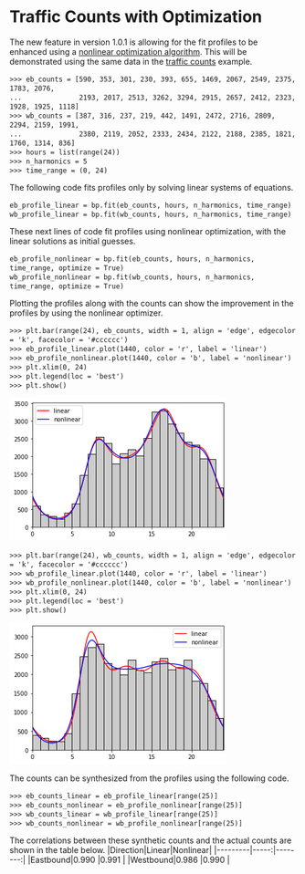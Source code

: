 # Traffic Counts with Optimization
The new feature in version 1.0.1 is allowing for the fit profiles to be enhanced using a [nonlinear optimization algorithm](https://docs.scipy.org/doc/scipy/reference/generated/scipy.optimize.minimize.html). This will be demonstrated using the same data in the [traffic counts](TrafficCounts.md) example.

```
>>> eb_counts = [590, 353, 301, 230, 393, 655, 1469, 2067, 2549, 2375, 1783, 2076,
...              2193, 2017, 2513, 3262, 3294, 2915, 2657, 2412, 2323, 1928, 1925, 1118]
>>> wb_counts = [387, 316, 237, 219, 442, 1491, 2472, 2716, 2809, 2294, 2159, 1991,
...              2380, 2119, 2052, 2333, 2434, 2122, 2188, 2385, 1821, 1760, 1314, 836]
>>> hours = list(range(24))
>>> n_harmonics = 5
>>> time_range = (0, 24)
```
The following code fits profiles only by solving linear systems of equations.
```
eb_profile_linear = bp.fit(eb_counts, hours, n_harmonics, time_range)
wb_profile_linear = bp.fit(wb_counts, hours, n_harmonics, time_range)
```
These next lines of code fit profiles using nonlinear optimization, with the linear solutions as initial guesses.
```
eb_profile_nonlinear = bp.fit(eb_counts, hours, n_harmonics, time_range, optimize = True)
wb_profile_nonlinear = bp.fit(wb_counts, hours, n_harmonics, time_range, optimize = True)
```
Plotting the profiles along with the counts can show the improvement in the profiles by using the nonlinear optimizer.
```
>>> plt.bar(range(24), eb_counts, width = 1, align = 'edge', edgecolor = 'k', facecolor = '#cccccc')
>>> eb_profile_linear.plot(1440, color = 'r', label = 'linear')
>>> eb_profile_nonlinear.plot(1440, color = 'b', label = 'nonlinear')
>>> plt.xlim(0, 24)
>>> plt.legend(loc = 'best')
>>> plt.show()
```
![alt_text](eb_linear_vs_nonlinear.png "Linear and Nonlinear profiles for the Eastbound direction")
```
>>> plt.bar(range(24), wb_counts, width = 1, align = 'edge', edgecolor = 'k', facecolor = '#cccccc')
>>> wb_profile_linear.plot(1440, color = 'r', label = 'linear')
>>> wb_profile_nonlinear.plot(1440, color = 'b', label = 'nonlinear')
>>> plt.xlim(0, 24)
>>> plt.legend(loc = 'best')
>>> plt.show()
```
![alt_text](wb_linear_vs_nonlinear.png "Linear and Nonlinear profiles for the Westbound direction")

The counts can be synthesized from the profiles using the following code.
```
>>> eb_counts_linear = eb_profile_linear[range(25)]
>>> eb_counts_nonlinear = eb_profile_nonlinear[range(25)]
>>> wb_counts_linear = wb_profile_linear[range(25)]
>>> wb_counts_nonlinear = wb_profile_nonlinear[range(25)]
```
The correlations between these synthetic counts and the actual counts are shown in the table below.
|Direction|Linear|Nonlinear|
|---------|-----:|--------:|
|Eastbound|0.990 |0.991    |
|Westbound|0.986 |0.990    |
